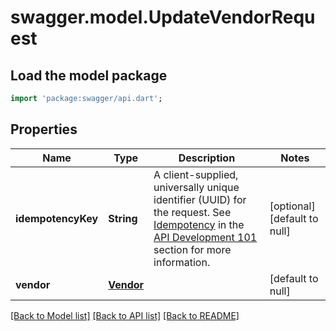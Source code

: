 # swagger.model.UpdateVendorRequest

## Load the model package
```dart
import 'package:swagger/api.dart';
```

## Properties
Name | Type | Description | Notes
------------ | ------------- | ------------- | -------------
**idempotencyKey** | **String** | A client-supplied, universally unique identifier (UUID) for the request.  See [Idempotency](https://developer.squareup.com/docs/build-basics/common-api-patterns/idempotency) in the [API Development 101](https://developer.squareup.com/docs/buildbasics) section for more information. | [optional] [default to null]
**vendor** | [**Vendor**](Vendor.md) |  | [default to null]

[[Back to Model list]](../README.md#documentation-for-models) [[Back to API list]](../README.md#documentation-for-api-endpoints) [[Back to README]](../README.md)

